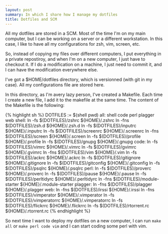 ```yaml
---
layout: post
summary: In which I share how I manage my dotfiles
title: Dotfiles and SCM
---
```


All my dotfiles are stored in a SCM. Most of the time I'm on my main computer, but I can be working on a server or a different workstation. In this case, I like to have all my configurations for zsh, vim, screen, etc.

So, instead of copying my files over different computers, I put everything in a private repostiroy, and when I'm on a new computer, I just have to checkout it.  If I do a modification on a machine, I just need to commit it, and I can have the modification everywhere else.

I've got a $HOME/dotfiles directory, which is versionned (with git in my case). All my configurations file are stored here.

In this directory, as I'm avery lazy person, I've created a Makefile. Each time I create a new file, I add it to the makefile at the same time. The content of the Makefile is the following: 

{% highlight sh %}
DOTFILES := $(shell pwd)
all: shell  code perl plagger web
shell:
ln -fs $(DOTFILES)/zshrc          ${HOME}/.zshrc
ln -fns $(DOTFILES)/zsh.d       ${HOME}/.zsh.d
ln -fs $(DOTFILES)/inputrc      ${HOME}/.inputrc
ln -fs $(DOTFILES)/screenrc     ${HOME}/.screenrc
ln -fns $(DOTFILES)/screen      ${HOME}/.screen
ln -fs $(DOTFILES)/profile      ${HOME}/.profile
ln -fs $(DOTFILES)/gnupg          ${HOME}/.gnupg code:
ln -fs $(DOTFILES)/vimrc           ${HOME}/.vimrc
ln -fs $(DOTFILES)/gvimrc        ${HOME}/.gvimrc
ln -fns $(DOTFILES)/vim          ${HOME}/.vim
ln -fs $(DOTFILES)/ackrc           ${HOME}/.ackrc
ln -fs $(DOTFILES)/gitignore ${HOME}/.gitignore
ln -fs $(DOTFILES)/gitconfig ${HOME}/.gitconfig
ln -fs $(DOTFILES)/psqlrc        ${HOME}/.psqlrc perl:
ln -fs $(DOTFILES)/proverc    ${HOME}/.proverc
ln -fs $(DOTFILES)/pause      ${HOME}/.pause
ln -fs $(DOTFILES)/perltidyrc ${HOME}/.perltidyrc
ln -fns $(DOTFILES)/module-starter ${HOME}/.module-starter plagger:
ln -fns $(DOTFILES)/plagger ${HOME}/.plagger web:
ln -fns $(DOTFILES)/irssi                 ${HOME}/.irssi
ln -fns $(DOTFILES)/vimperator  ${HOME}/.vimperator
ln -fs $(DOTFILES)/vimperatorrc ${HOME}/.vimperatorrc
ln -fs $(DOTFILES)/flickrrc       ${HOME}/.flickrrc
ln -fs $(DOTFILES)/rtorrent.rc  ${HOME}/.rtorrent.rc
{% endhighlight %}

So next time I want to deploy my dotfiles on a new computer, I can run `make all` or `make perl code vim` and I can start coding some perl with vim.
